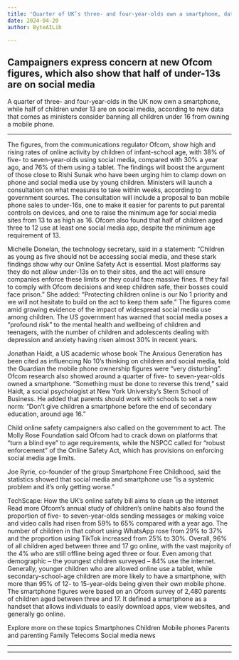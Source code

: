 ```yaml
---
title: 'Quarter of UK’s three- and four-year-olds own a smartphone, data shows'
date: 2024-04-20
author: ByteAILib

---
```


## Campaigners express concern at new Ofcom figures, which also show that half of under-13s are on social media

A quarter of three- and four-year-olds in the UK now own a smartphone, while half of children under 13 are on social media, according to new data that comes as ministers consider banning all children under 16 from owning a mobile phone.

---
 The figures, from the communications regulator Ofcom, show high and rising rates of online activity by children of infant-school age, with 38% of five- to seven-year-olds using social media, compared with 30% a year ago, and 76% of them using a tablet. The findings will boost the argument of those close to Rishi Sunak who have been urging him to clamp down on phone and social media use by young children. Ministers will launch a consultation on what measures to take within weeks, according to government sources. The consultation will include a proposal to ban mobile phone sales to under-16s, one to make it easier for parents to put parental controls on devices, and one to raise the minimum age for social media sites from 13 to as high as 16. Ofcom also found that half of children aged three to 12 use at least one social media app, despite the minimum age requirement of 13. 

Michelle Donelan, the technology secretary, said in a statement: “Children as young as five should not be accessing social media, and these stark findings show why our Online Safety Act is essential. Most platforms say they do not allow under-13s on to their sites, and the act will ensure companies enforce these limits or they could face massive fines. If they fail to comply with Ofcom decisions and keep children safe, their bosses could face prison.” She added: “Protecting children online is our No 1 priority and we will not hesitate to build on the act to keep them safe.” The figures come amid growing evidence of the impact of widespread social media use among children. The US government has warned that social media poses a “profound risk” to the mental health and wellbeing of children and teenagers, with the number of children and adolescents dealing with depression and anxiety having risen almost 30% in recent years. 

Jonathan Haidt, a US academic whose book The Anxious Generation has been cited as influencing No 10’s thinking on children and social media, told the Guardian the mobile phone ownership figures were “very disturbing”. Ofcom research also showed around a quarter of five- to seven-year-olds owned a smartphone. “Something must be done to reverse this trend,” said Haidt, a social psychologist at New York University’s Stern School of Business. He added that parents should work with schools to set a new norm: “Don’t give children a smartphone before the end of secondary education, around age 16.” 

Child online safety campaigners also called on the government to act. The Molly Rose Foundation said Ofcom had to crack down on platforms that “turn a blind eye” to age requirements, while the NSPCC called for “robust enforcement” of the Online Safety Act, which has provisions on enforcing social media age limits. 

Joe Ryrie, co-founder of the group Smartphone Free Childhood, said the statistics showed that social media and smartphone use “is a systemic problem and it’s only getting worse.” 

TechScape: How the UK’s online safety bill aims to clean up the internet Read more Ofcom’s annual study of children’s online habits also found the proportion of five- to seven-year-olds sending messages or making voice and video calls had risen from 59% to 65% compared with a year ago. The number of children in that cohort using WhatsApp rose from 29% to 37% and the proportion using TikTok increased from 25% to 30%. Overall, 96% of all children aged between three and 17 go online, with the vast majority of the 4% who are still offline being aged three or four. Even among that demographic – the youngest children surveyed – 84% use the internet. Generally, younger children who are allowed online use a tablet, while secondary-school-age children are more likely to have a smartphone, with more than 95% of 12- to 15-year-olds being given their own mobile phone. The smartphone figures were based on an Ofcom survey of 2,480 parents of children aged between three and 17. It defined a smartphone as a handset that allows individuals to easily download apps, view websites, and generally go online. 

Explore more on these topics Smartphones Children Mobile phones Parents and parenting Family Telecoms Social media news

---
---
